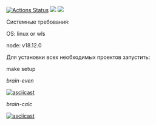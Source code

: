 [![Actions Status](https://github.com/vadim2030/frontend-project-44/workflows/hexlet-check/badge.svg)](https://github.com/vadim2030/frontend-project-44/actions)
<a href="https://codeclimate.com/github/vadim2030/frontend-project-44/maintainability"><img src="https://api.codeclimate.com/v1/badges/959a1baab78b9d00d47a/maintainability" /></a>
<a href="https://codeclimate.com/github/vadim2030/frontend-project-44/test_coverage"><img src="https://api.codeclimate.com/v1/badges/959a1baab78b9d00d47a/test_coverage" /></a>

Системные требования:

OS: linux or wls

node: v18.12.0

Для установки всех необходимых проектов запустить:

make setup

*brain-even*

[![asciicast](https://asciinema.org/a/8yohtp0BrjQlF2SEQgX87LMvQ.svg)](https://asciinema.org/a/8yohtp0BrjQlF2SEQgX87LMvQ)

*brain-calc*

[![asciicast](https://asciinema.org/a/PdaWpZCYxlhmywpy23aHaSkvy.svg)](https://asciinema.org/a/PdaWpZCYxlhmywpy23aHaSkvy)